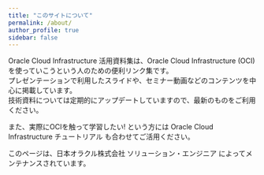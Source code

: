 ```yaml
---
title: "このサイトについて"
permalink: /about/
author_profile: true
sidebar: false
---
```


Oracle Cloud Infrastructure 活用資料集は、Oracle Cloud Infrastructure (OCI) を使っていこうという人のための便利リンク集です。  
プレゼンテーションで利用したスライドや、セミナー動画などのコンテンツを中心に掲載しています。  
技術資料については定期的にアップデートしていますので、最新のものをご利用ください。

また、実際にOCIを触って学習したい! という方には Oracle Cloud Infrastructure チュートリアル も合わせてご活用ください。

このページは、日本オラクル株式会社 ソリューション・エンジニア によってメンテナンスされています。
